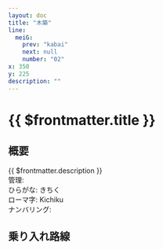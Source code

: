 ```yaml
---
layout: doc
title: "木築"
line:
  meiG:
    prev: "kabai"
    next: null
    number: "02"
x: 350
y: 225
description: ""
---
```


# {{ $frontmatter.title }} <ViewinMap />
<!-- ![駅の写真の説明](駅の写真のURL) -->

## 概要
{{ $frontmatter.description }}  
管理:   
ひらがな: きちく  
ローマ字: Kichiku  
ナンバリング: <Numberling />

## 乗り入れ路線
<LineInfo />
